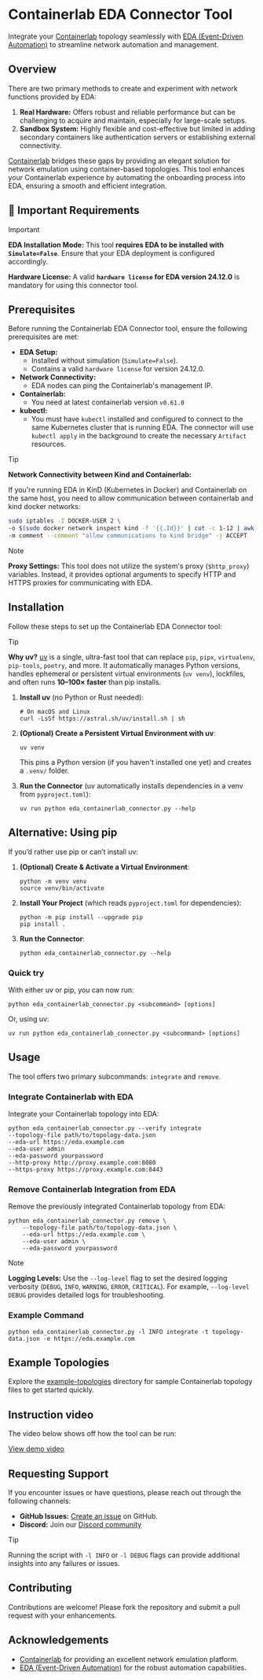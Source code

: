 # Containerlab EDA Connector Tool

Integrate your [Containerlab](https://containerlab.dev/) topology seamlessly with [EDA (Event-Driven Automation)](https://docs.eda.dev) to streamline network automation and management.

## Overview

There are two primary methods to create and experiment with network functions provided by EDA:

1. **Real Hardware:** Offers robust and reliable performance but can be challenging to acquire and maintain, especially for large-scale setups.
2. **Sandbox System:** Highly flexible and cost-effective but limited in adding secondary containers like authentication servers or establishing external connectivity.

[Containerlab](https://containerlab.dev/) bridges these gaps by providing an elegant solution for network emulation using container-based topologies. This tool enhances your Containerlab experience by automating the onboarding process into EDA, ensuring a smooth and efficient integration.

## 🚨 Important Requirements

> [!IMPORTANT]
> **EDA Installation Mode:** This tool **requires EDA to be installed with `Simulate=False`**. Ensure that your EDA deployment is configured accordingly.
>
> **Hardware License:** A valid **`hardware license` for EDA version 24.12.0** is mandatory for using this connector tool.

## Prerequisites

Before running the Containerlab EDA Connector tool, ensure the following prerequisites are met:

- **EDA Setup:**
  - Installed without simulation (`Simulate=False`).
  - Contains a valid `hardware license` for version 24.12.0.
- **Network Connectivity:**
  - EDA nodes can ping the Containerlab's management IP.
- **Containerlab:**
  - You need at latest containerlab version `v0.61.0`
- **kubectl:**
  - You must have `kubectl` installed and configured to connect to the same Kubernetes cluster that is running EDA. The connector will use `kubectl apply` in the background to create the necessary `Artifact` resources.

> [!TIP]
> **Network Connectivity between Kind and Containerlab:**
>
> If you're running EDA in KinD (Kubernetes in Docker) and Containerlab on the same host, you need to allow communication between containerlab and kind docker networks:
>
> ```bash
> sudo iptables -I DOCKER-USER 2 \
> -o $(sudo docker network inspect kind -f '{{.Id}}' | cut -c 1-12 | awk '{print "br-"$1}') \
> -m comment --comment "allow communications to kind bridge" -j ACCEPT
> ```

> [!NOTE]
> **Proxy Settings:** This tool does not utilize the system's proxy (`$http_proxy`) variables. Instead, it provides optional arguments to specify HTTP and HTTPS proxies for communicating with EDA.

## Installation

Follow these steps to set up the Containerlab EDA Connector tool:

> [!TIP]
> **Why uv?**
> [uv](https://docs.astral.sh/uv) is a single, ultra-fast tool that can replace `pip`, `pipx`, `virtualenv`, `pip-tools`, `poetry`, and more. It automatically manages Python versions, handles ephemeral or persistent virtual environments (`uv venv`), lockfiles, and often runs **10–100× faster** than pip installs.

1. **Install uv** (no Python or Rust needed):
    ```
    # On macOS and Linux
    curl -LsSf https://astral.sh/uv/install.sh | sh
    ```

2. **(Optional) Create a Persistent Virtual Environment with uv**:
    ```
    uv venv
    ```
    This pins a Python version (if you haven't installed one yet) and creates a `.venv/` folder.


3. **Run the Connector** (uv automatically installs dependencies in a venv from `pyproject.toml`):
    ```
    uv run python eda_containerlab_connector.py --help
    ```
## Alternative: Using pip

If you’d rather use pip or can’t install uv:

1. **(Optional) Create & Activate a Virtual Environment**:
    ```
    python -m venv venv
    source venv/bin/activate
    ```


2. **Install Your Project** (which reads `pyproject.toml` for dependencies):
    ```
    python -m pip install --upgrade pip
    pip install .
    ```

3. **Run the Connector**:
    ```
    python eda_containerlab_connector.py --help
    ```

### Quick try 

With either uv or pip, you can now run:
```
python eda_containerlab_connector.py <subcommand> [options]
```
Or, using uv:
```
uv run python eda_containerlab_connector.py <subcommand> [options]
```

## Usage

The tool offers two primary subcommands: `integrate` and `remove`.

### Integrate Containerlab with EDA

Integrate your Containerlab topology into EDA:

```
python eda_containerlab_connector.py --verify integrate
--topology-file path/to/topology-data.json
--eda-url https://eda.example.com
--eda-user admin
--eda-password yourpassword
--http-proxy http://proxy.example.com:8080
--https-proxy https://proxy.example.com:8443
```

### Remove Containerlab Integration from EDA

Remove the previously integrated Containerlab topology from EDA:

```
python eda_containerlab_connector.py remove \
    --topology-file path/to/topology-data.json \
    --eda-url https://eda.example.com \
    --eda-user admin \
    --eda-password yourpassword
```

> [!NOTE]
> **Logging Levels:** Use the `--log-level` flag to set the desired logging verbosity (`DEBUG`, `INFO`, `WARNING`, `ERROR`, `CRITICAL`). For example, `--log-level DEBUG` provides detailed logs for troubleshooting.

### Example Command

```
python eda_containerlab_connector.py -l INFO integrate -t topology-data.json -e https://eda.example.com 
```

## Example Topologies

Explore the [example-topologies](./example-topologies/) directory for sample Containerlab topology files to get started quickly.

## Instruction video

The video below shows off how the tool can be run:

<a href="./assets/demo.mp4">View demo video</a>

## Requesting Support

If you encounter issues or have questions, please reach out through the following channels:

- **GitHub Issues:** [Create an issue](https://github.com/eda-labs/clab-connector/issues) on GitHub.
- **Discord:** Join our [Discord community](https://eda.dev/discord)

> [!TIP]
> Running the script with `-l INFO` or `-l DEBUG` flags can provide additional insights into any failures or issues.

## Contributing

Contributions are welcome! Please fork the repository and submit a pull request with your enhancements.

## Acknowledgements

- [Containerlab](https://containerlab.dev/) for providing an excellent network emulation platform.
- [EDA (Event-Driven Automation)](https://docs.eda.dev/) for the robust automation capabilities.
